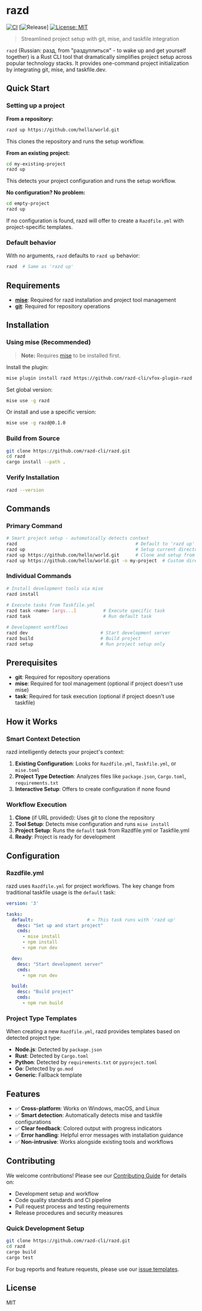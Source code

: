 # razd

[![CI](https://github.com/razd-cli/razd/workflows/CI/badge.svg)](https://github.com/razd-cli/razd/actions/workflows/ci.yml)
[![Release](https://github.com/razd-cli/razd/workflows/Release/badge.svg)]
[![License: MIT](https://img.shields.io/badge/License-MIT-yellow.svg)](https://opensource.org/licenses/MIT)

> Streamlined project setup with git, mise, and taskfile integration

`razd` (Russian: разд, from "раздуплиться" - to wake up and get yourself together) is a Rust CLI tool that dramatically simplifies project setup across popular technology stacks. It provides one-command project initialization by integrating git, mise, and taskfile.dev.


## Quick Start

### Setting up a project

**From a repository:**
```sh
razd up https://github.com/hello/world.git
```
This clones the repository and runs the setup workflow.

**From an existing project:**
```sh
cd my-existing-project
razd up
```
This detects your project configuration and runs the setup workflow.

**No configuration? No problem:**
```sh
cd empty-project
razd up
```
If no configuration is found, razd will offer to create a `Razdfile.yml` with project-specific templates.

### Default behavior

With no arguments, `razd` defaults to `razd up` behavior:
```sh
razd  # Same as 'razd up'
```

## Requirements

- **[mise](https://mise.jdx.dev/getting-started.html)**: Required for razd installation and project tool management
- **[git](https://git-scm.com/)**: Required for repository operations

## Installation

### Using mise (Recommended)

> **Note:** Requires [mise](https://mise.jdx.dev/getting-started.html) to be installed first.

Install the plugin:

```bash
mise plugin install razd https://github.com/razd-cli/vfox-plugin-razd
```

Set global version:

```bash
mise use -g razd
```

Or install and use a specific version:

```bash
mise use -g razd@0.1.0
```

### Build from Source

```sh
git clone https://github.com/razd-cli/razd.git
cd razd
cargo install --path .
```

### Verify Installation

```sh
razd --version
```

## Commands

### Primary Command
```sh
# Smart project setup - automatically detects context
razd                                            # Default to 'razd up' behavior
razd up                                         # Setup current directory (local mode)
razd up https://github.com/hello/world.git      # Clone and setup from URL
razd up https://github.com/hello/world.git -n my-project  # Custom directory name
```

### Individual Commands
```sh
# Install development tools via mise
razd install       
                 
# Execute tasks from Taskfile.yml
razd task <name> [args...]          # Execute specific task
razd task                           # Run default task

# Development workflows
razd dev                           # Start development server
razd build                         # Build project
razd setup                         # Run project setup only
```

## Prerequisites

- **git**: Required for repository operations
- **mise**: Required for tool management (optional if project doesn't use mise)
- **task**: Required for task execution (optional if project doesn't use taskfile)

## How it Works

### Smart Context Detection

razd intelligently detects your project's context:

1. **Existing Configuration**: Looks for `Razdfile.yml`, `Taskfile.yml`, or `mise.toml`
2. **Project Type Detection**: Analyzes files like `package.json`, `Cargo.toml`, `requirements.txt`
3. **Interactive Setup**: Offers to create configuration if none found

### Workflow Execution

1. **Clone** (if URL provided): Uses git to clone the repository
2. **Tool Setup**: Detects mise configuration and runs `mise install`
3. **Project Setup**: Runs the `default` task from Razdfile.yml or Taskfile.yml
4. **Ready**: Project is ready for development

## Configuration

### Razdfile.yml

razd uses `Razdfile.yml` for project workflows. The key change from traditional taskfile usage is the `default` task:

```yaml
version: '3'

tasks:
  default:                    # ← This task runs with 'razd up'
    desc: "Set up and start project"
    cmds:
      - mise install
      - npm install
      - npm run dev

  dev:
    desc: "Start development server"
    cmds:
      - npm run dev

  build:
    desc: "Build project"
    cmds:
      - npm run build
```

### Project Type Templates

When creating a new `Razdfile.yml`, razd provides templates based on detected project type:

- **Node.js**: Detected by `package.json`
- **Rust**: Detected by `Cargo.toml`
- **Python**: Detected by `requirements.txt` or `pyproject.toml`
- **Go**: Detected by `go.mod`
- **Generic**: Fallback template

## Features

- ✅ **Cross-platform**: Works on Windows, macOS, and Linux
- ✅ **Smart detection**: Automatically detects mise and taskfile configurations
- ✅ **Clear feedback**: Colored output with progress indicators
- ✅ **Error handling**: Helpful error messages with installation guidance
- ✅ **Non-intrusive**: Works alongside existing tools and workflows

## Contributing

We welcome contributions! Please see our [Contributing Guide](.github/CONTRIBUTING.md) for details on:

- Development setup and workflow
- Code quality standards and CI pipeline
- Pull request process and testing requirements
- Release procedures and security measures

### Quick Development Setup
```sh
git clone https://github.com/razd-cli/razd.git
cd razd
cargo build
cargo test
```

For bug reports and feature requests, please use our [issue templates](.github/ISSUE_TEMPLATE/).

## License

MIT
